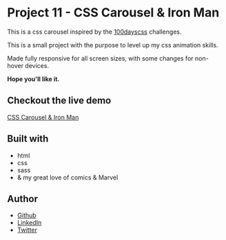 # Project 11 - CSS Carousel & Iron Man

This is a css carousel inspired by the [100dayscss](https://100dayscss.com/) challenges.

This is a small project with the purpose to level up my css animation skills.

Made fully responsive for all screen sizes, with some changes for non-hover devices.

**Hope you'll like it.**

## Checkout the live demo

[CSS Carousel & Iron Man]()

## Built with

- html
- css
- sass
- & my great love of comics & Marvel

## Author

- [Github](https://github.com/Peac-h)
- [LinkedIn](https://www.linkedin.com/in/tamta-lomidze-b336b9266/)
- [Twitter](https://twitter.com/p6eac_h)
